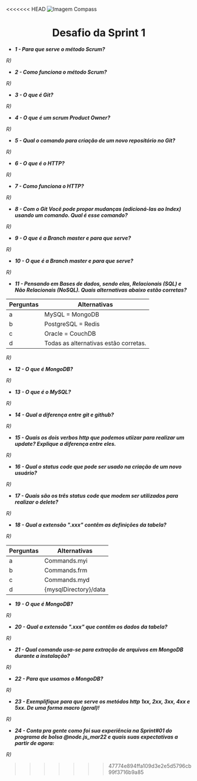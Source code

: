 <<<<<<< HEAD
![Imagem Compass](https://webjump.com.br/wp-content/uploads/2021/08/compassuol-logo-min.png)

<div align="center">
<h1>Desafio da Sprint 1</h1>
</div>

* ***1 - Para que serve o método Scrum?***

_R)_

* ***2 - Como funciona o método Scrum?*** 

_R)_

* ***3 - O que é Git?*** 

_R)_

* ***4 - O que é um scrum Product Owner?***

_R)_

* ***5 - Qual o comando para criação de um novo repositório no Git?*** 

_R)_

* ***6 - O que é o HTTP?***

_R)_

* ***7 - Como funciona o HTTP?***

_R)_

* ***8 - Com o Git Você pode propor mudanças (adicioná-las ao Index) usando um comando. Qual é esse comando?***   

_R)_

* ***9 - O que é a Branch master e para que serve?*** 

_R)_

* ***10 - O que é a Branch master e para que serve?*** 

_R)_

* ***11 - Pensando em Bases de dados, sendo elas, Relacionais (SQL) e Não Relacionais (NoSQL). Quais alternativas abaixo estão corretas?*** 

Perguntas| Alternativas 
---------| --------------------------------------
    a    | MySQL = MongoDB 
    b    | PostgreSQL = Redis 
    c    | Oracle = CouchDB 
    d    | Todas as alternativas estão corretas.

_R)_

* ***12 - O que é MongoDB?*** 

_R)_

* ***13 - O que é o MySQL?*** 

_R)_

* ***14 - Qual a diferença entre git e github?***

_R)_

* ***15 - Quais os dois verbos http que podemos utiizar para realizar um update? Explique a diferença entre eles.*** 

_R)_

* ***16 - Qual o status code que pode ser usado na criação de um novo usuário?*** 

_R)_

* ***17 - Quais são os três status code que modem ser utilizados para realizar o delete?***

_R)_

* ***18 - Qual a extensão ".xxx" contêm as definições da tabela?*** 

_R)_

Perguntas| Alternativas 
---------| --------------------------------------
    a    | Commands.myi  
    b    | Commands.frm
    c    | Commands.myd  
    d    | {mysqlDirectory}/data

* ***19 - O que é MongoDB?***

_R)_

* ***20 - Qual a extensão ".xxx" que contêm os dados da tabela?*** 

_R)_

* ***21 - Qual comando usa-se para extração de arquivos em MongoDB durante a instalação?***

_R)_

* ***22 - Para que usamos o MongoDB?*** 

_R)_

* ***23 - Exemplifique para que serve os metódos http 1xx, 2xx, 3xx, 4xx e 5xx. De uma forma macro (geral)!***

_R)_

* ***24 - Conta pra gente como foi sua experiência na Sprint#01 do programa de bolsa @node.js_mar22 e quais suas expectativas a partir de agora:*** 

_R)_

>>>>>>> 47774e894ffa109d3e2e5d5796cb99f3716b9a85
